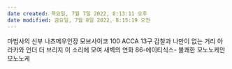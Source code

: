 ```yaml
---
date created: 목요일, 7월 7일 2022, 8:13:11 오후
date modified: 금요일, 7월 8일 2022, 8:15:19 오전
---
```

마법사의 신부
나츠메우인장
모브사이코 100
ACCA 13구 감찰과
나만이 없는 거리
아라카와 언더 더 브리지
이 소리에 모여
새벽의 연화
86-에이티식스-
불쾌한 모노노케안
모노노케
